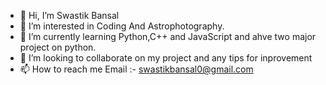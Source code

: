 - 👋 Hi, I’m Swastik Bansal
- 👀 I’m interested in Coding And Astrophotography.
- 🌱 I’m currently learning Python,C++ and JavaScript and ahve two major project on python.
- 💞️ I’m looking to collaborate on my project and any tips for inprovement
- 📫 How to reach me Email :- swastikbansal0@gmail.com

<!---
swastikbansal/swastikbansal is a ✨ special ✨ repository because its `README.md` (this file) appears on your GitHub profile.
You can click the Preview link to take a look at your changes.
--->
